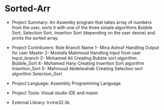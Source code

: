 # Sorted-Arr
- Project Summary:
An Assemby program that takes array of numbers from the user, sorts it with one of the three simple algorithms
Bubble Sort, Selection Sort, Insertion Sort (depending on the user desire) and prints the sorted array.

- Project Contributers:						Role									Branch Name
	1- Mina Ashraf 					Handling Output for user						Master
	2- Mostafa Mahmoud 				Handling Input from user						Input_branch
	2- Mohamed Ali					Creating Bubble sort algorithm					Bubble_Sort
	4- Mohamed Hany					Creating Insertion Sort algorithm				Insertion_Sort
	5- Mahmoud Abdelwahab			Creating Selection sort algorithm				Selection_Sort
	
	
- Project Language:		Assembly Programming Language 	

- Project Tools:		Visual studio IDE and masm 

- External Library:		Irvine32.lib


		
	
	
	
	
	

